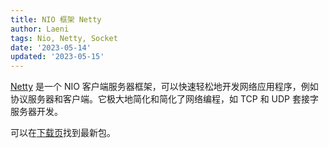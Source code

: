 ```yaml
---
title: NIO 框架 Netty
author: Laeni
tags: Nio, Netty, Socket
date: '2023-05-14'
updated: '2023-05-15'
---
```


[Netty](https://netty.io/wiki/index.html) 是一个 NIO 客户端服务器框架，可以快速轻松地开发网络应用程序，例如协议服务器和客户端。它极大地简化和简化了网络编程，如 TCP 和 UDP 套接字服务器开发。

可以在[下载页](https://netty.io/downloads.html)找到最新包。